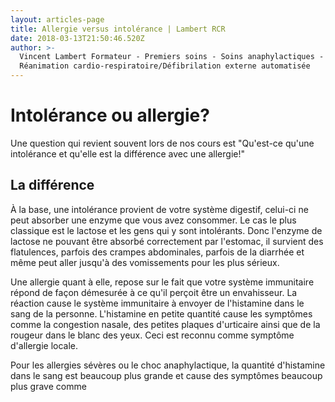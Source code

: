 ```yaml
---
layout: articles-page
title: Allergie versus intolérance | Lambert RCR
date: 2018-03-13T21:50:46.520Z
author: >-
  Vincent Lambert Formateur - Premiers soins - Soins anaphylactiques -
  Réanimation cardio-respiratoire/Défibrilation externe automatisée
---
```

# Intolérance ou allergie?

Une question qui revient souvent lors de nos cours est "Qu'est-ce qu'une intolérance et qu'elle est la différence avec une allergie!"

## La différence

À la base, une intolérance provient de votre système digestif, celui-ci ne peut absorber une enzyme que vous avez consommer. Le cas le plus classique est le lactose et les gens qui y sont intolérants. Donc l'enzyme de lactose ne pouvant être absorbé correctement par l'estomac, il survient des flatulences, parfois des crampes abdominales, parfois de la diarrhée et même peut aller jusqu'à des vomissements pour les plus sérieux. 

Une allergie quant à elle, repose sur le fait que votre système immunitaire répond de façon démesurée à ce qu'il perçoit être un envahisseur. La réaction cause le système immunitaire à envoyer de l'histamine dans le sang de la personne. L'histamine en petite quantité cause les symptômes comme la congestion nasale, des petites plaques d'urticaire ainsi que de la rougeur dans le blanc des yeux. Ceci est reconnu comme symptôme d'allergie locale. 

Pour les allergies sévères ou le choc anaphylactique, la quantité d'histamine dans le sang est beaucoup plus grande et cause des symptômes beaucoup plus grave comme
